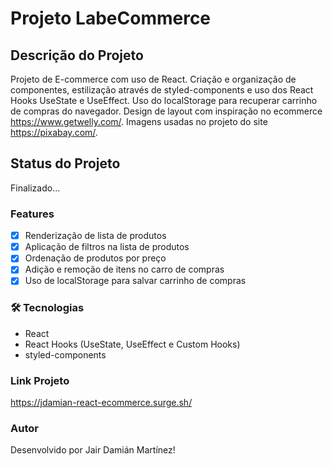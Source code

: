# Projeto LabeCommerce  

## Descrição do Projeto
Projeto de E-commerce com uso de React. Criação e organização de componentes, estilização através de styled-components e uso dos 
React Hooks UseState e UseEffect. Uso do localStorage para recuperar carrinho de compras do navegador.
Design de layout com inspiração no ecommerce https://www.getwelly.com/.
Imagens usadas no projeto do site https://pixabay.com/.

## Status do Projeto
Finalizado...

### Features
- [x] Renderização de lista de produtos
- [x] Aplicação de filtros na lista de produtos
- [x] Ordenação de produtos por preço
- [x] Adição e remoção de itens no carro de compras
- [x] Uso de localStorage para salvar carrinho de compras

### 🛠 Tecnologias
- React
- React Hooks (UseState, UseEffect e Custom Hooks)
- styled-components

### Link Projeto
https://jdamian-react-ecommerce.surge.sh/

### Autor
Desenvolvido por Jair Damián Martínez!

